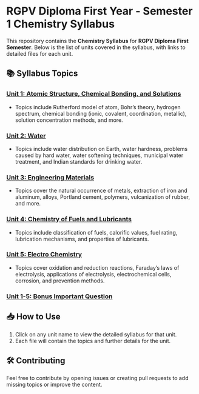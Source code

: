 # RGPV Diploma First Year - Semester 1 Chemistry Syllabus

This repository contains the **Chemistry Syllabus** for **RGPV Diploma First Semester**. Below is the list of units covered in the syllabus, with links to detailed files for each unit.

## 📚 **Syllabus Topics**

### **[Unit 1: Atomic Structure, Chemical Bonding, and Solutions](./Chemistry/Unit1.md)**
- Topics include Rutherford model of atom, Bohr’s theory, hydrogen spectrum, chemical bonding (ionic, covalent, coordination, metallic), solution concentration methods, and more.

### **[Unit 2: Water](./Chemistry/Unit2.md)**
- Topics include water distribution on Earth, water hardness, problems caused by hard water, water softening techniques, municipal water treatment, and Indian standards for drinking water.

### **[Unit 3: Engineering Materials](./Chemistry/Unit3.md)**
- Topics cover the natural occurrence of metals, extraction of iron and aluminum, alloys, Portland cement, polymers, vulcanization of rubber, and more.

### **[Unit 4: Chemistry of Fuels and Lubricants](./Chemistry/Unit4.md)**
- Topics include classification of fuels, calorific values, fuel rating, lubrication mechanisms, and properties of lubricants.

### **[Unit 5: Electro Chemistry](./Chemistry/Unit5.md)**
- Topics cover oxidation and reduction reactions, Faraday’s laws of electrolysis, applications of electrolysis, electrochemical cells, corrosion, and prevention methods.

### **[Unit 1-5: Bonus Important Question ](./Chemistry/Important.md)**

## 📥 How to Use
1. Click on any unit name to view the detailed syllabus for that unit.
2. Each file will contain the topics and further details for the unit.

## 🛠️ Contributing
Feel free to contribute by opening issues or creating pull requests to add missing topics or improve the content.
